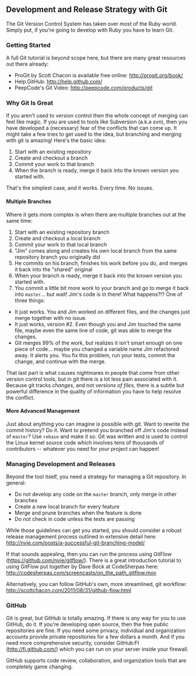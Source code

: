 ## Development and Release Strategy with Git

The Git Version Control System has taken over most of the Ruby world. Simply put, if you're going to develop with Ruby you have to learn Git.

### Getting Started

A full Git tutorial is beyond scope here, but there are many great resources out there already:

* ProGit by Scott Chacon is available free online: http://progit.org/book/
* Help.GitHub: http://help.github.com/
* PeepCode's Git Video: http://peepcode.com/products/git

### Why Git Is Great

If you aren't used to version control then the whole concept of merging can feel like magic.  If you are used to tools like Subversion (a.k.a svn), then you have developed a (necessary) fear of the conflicts that can come up.  It might take a few tries to get used to the idea, but branching and merging with git is amazing!  Here's the basic idea:

1. Start with an existing repository
2. Create and checkout a branch
3. Commit your work to that branch
4. When the branch is ready, merge it back into the known version you started with.

That's the simplest case, and it works.  Every time.  No issues.

#### Multiple Branches

Where it gets more complex is when there are multiple branches out at the same time:

1. Start with an existing repository branch
2. Create and checkout a local branch
3. Commit your work to that local branch
4. "Jim" comes along and creates his own local branch from the same repository branch you originally did
5. He commits on his branch, finishes his work before you do, and merges it back into the "shared" original
6. When your branch is ready, merge it back into the known version you started with.
7. You commit a little bit more work to your branch and go to merge it back into `master`... but wait!  Jim's code is in there!  What happens?!?  One of three things:
  * It just works.  You and Jim worked on different files, and the changes just merge together with no issue.
  * It just works, version #2.  Even though you and Jim touched the same file, maybe even the same line of code, git was able to merge the changes.
  * Git merges 99% of the work, but realizes it isn't smart enough on one piece of code... maybe you changed a variable name Jim refactored away.  It alerts you.  You fix this problem, run your tests, commit the change, and continue with the merge.

That last part is what causes nightmares in people that come from other version control tools, but in git there is a lot less pain associated with it.  Because git tracks *changes*, and not *versions of files*, there is a subtle but powerful difference in the quality of information you have to help resolve the conflict.

#### More Advanced Management

Just about anything you can imagine is possible with git. Want to rewrite the commit history? Do it. Want to pretend you branched off Jim's code instead of `master`? Use `rebase` and make it so. Git was written and is used to control the Linux kernel source code which involves tens of thousands of contributors -- whatever you need for *your* project can happen!

### Managing Development and Releases

Beyond the tool itself, you need a strategy for managing a Git repository. In general:

* Do not develop any code on the `master` branch, only merge in other branches
* Create a new local branch for every feature
* Merge and prune branches when the feature is done
* Do not check in code unless the tests are passing

While those guidelines can get you started, you should consider a robust release management process outlined in extensive detail here: http://nvie.com/posts/a-successful-git-branching-model/

If that sounds appealing, then you can run the process using GitFlow (https://github.com/nvie/gitflow/). There is a great introduction tutorial to using GitFlow put together by Dave Bock at CodeSherpas here: http://codesherpas.com/screencasts/on_the_path_gitflow.mov

Alternatively, you can follow GitHub's own, more streamlined, git workflow: http://scottchacon.com/2011/08/31/github-flow.html

### GitHub

Git is great, but GitHub is totally amazing. If there is any way for you to use GitHub, do it. If you're developing open source, then the free public repositories are fine. If you need some privacy, individual and organization accounts provide private repositories for a few dollars a month. And if you need more comprehensive security, consider GitHub:FI (http://fi.github.com/) which you can run on your server inside your firewall. 

GitHub supports code review, collaboration, and organization tools that are completely game changing.